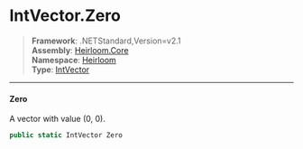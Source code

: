 # IntVector.Zero

> **Framework**: .NETStandard,Version=v2.1  
> **Assembly**: [Heirloom.Core][0]  
> **Namespace**: [Heirloom][0]  
> **Type**: [IntVector][1]  

--------------------------------------------------------------------------------

#### Zero

A vector with value (0, 0).

```cs
public static IntVector Zero
```

[0]: ../Heirloom.Core.md
[1]: Heirloom.IntVector.md
